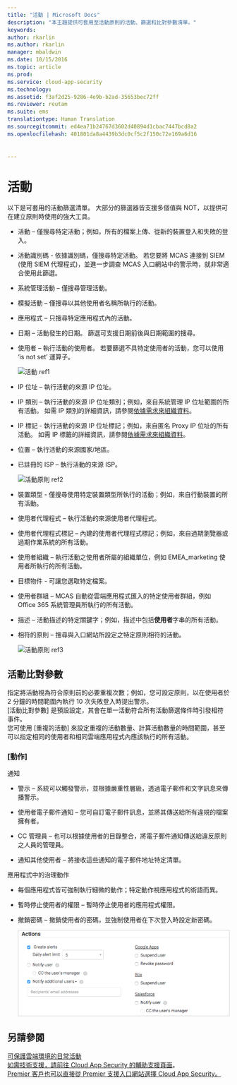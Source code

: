 ```yaml
---
title: "活動 | Microsoft Docs"
description: "本主題提供可套用至活動原則的活動、篩選和比對參數清單。"
keywords: 
author: rkarlin
ms.author: rkarlin
manager: mbaldwin
ms.date: 10/15/2016
ms.topic: article
ms.prod: 
ms.service: cloud-app-security
ms.technology: 
ms.assetid: f3af2d25-9286-4e9b-b2ad-35653bec72ff
ms.reviewer: reutam
ms.suite: ems
translationtype: Human Translation
ms.sourcegitcommit: ed4ea71b24767d3602d40894d1cbac7447bcd8a2
ms.openlocfilehash: 401801da8a4439b3dc0cf5c2f150c72e169a6d16


---
```


# <a name="activities"></a>活動
以下是可套用的活動篩選清單。 大部分的篩選器皆支援多個值與 NOT，以提供可在建立原則時使用的強大工具。  
  
-   活動 – 僅搜尋特定活動；例如，所有的檔案上傳、從新的裝置登入和失敗的登入。  
  
-   活動識別碼 - 依據識別碼，僅搜尋特定活動。 若您要將 MCAS 連接到 SIEM (使用 SIEM 代理程式)，並進一步調查 MCAS 入口網站中的警示時，就非常適合使用此篩選。  
  
-   系統管理活動 – 僅搜尋管理活動。  
  
-   模擬活動 – 僅搜尋以其他使用者名稱所執行的活動。  
  
-   應用程式 – 只搜尋特定應用程式內的活動。  
  
-   日期 – 活動發生的日期。 篩選可支援日期前後與日期範圍的搜尋。  
  
-   使用者 – 執行活動的使用者。 若要篩選不具特定使用者的活動，您可以使用 ‘is not set’ 運算子。  
  
     ![活動 ref1](./media/activity-ref1.png "activity ref1")  
  
-   IP 位址 – 執行活動的來源 IP 位址。  
  
-   IP 類別 – 執行活動的來源 IP 位址類別；例如，來自系統管理 IP 位址範圍的所有活動。 如需 IP 類別的詳細資訊，請參閱[依據需求來組織資料](general-setup.md#IPtagsandRanges)。  
  
-   IP 標記 - 執行活動的來源 IP 位址標記；例如，來自匿名 Proxy IP 位址的所有活動。 如需 IP 標籤的詳細資訊，請參閱[依據需求來組織資料](general-setup.md#IPtagsandRanges)。  
  
-   位置 – 執行活動的來源國家/地區。  
  
-   已註冊的 ISP – 執行活動的來源 ISP。  
  
     ![活動原則 ref2](./media/activity-policy-ref2.png "activity policy ref2")  
  
-   裝置類型 - 僅搜尋使用特定裝置類型所執行的活動；例如，來自行動裝置的所有活動。  
  
-   使用者代理程式 – 執行活動的來源使用者代理程式。  
  
-   使用者代理程式標記 – 內建的使用者代理程式標記；例如，來自過期瀏覽器或過期作業系統的所有活動。  
  
-   使用者組織 – 執行活動之使用者所屬的組織單位，例如 EMEA_marketing 使用者所執行的所有活動。  
  
- 目標物件 - 可讓您選取特定檔案。 

-   使用者群組 – MCAS 自動從雲端應用程式匯入的特定使用者群組，例如 Office 365 系統管理員所執行的所有活動。  
  
-   描述 – 活動描述的特定關鍵字；例如，描述中包括**使用者**字串的所有活動。  
  
-   相符的原則 – 搜尋與入口網站所設定之特定原則相符的活動。  
  
     ![活動原則 ref3](./media/activity-policy-ref3.png "Activity policy ref3")  
  
## <a name="activity-match-parameters"></a>活動比對參數  
指定將活動視為符合原則前的必要重複次數；例如，您可設定原則，以在使用者於 2 分鐘的時間範圍內執行 10 次失敗登入時提出警示。  
[活動比對參數] 是預設設定，其會在單一活動符合所有活動篩選條件時引發相符事件。   
您可使用 [重複的活動] 來設定重複的活動數量、計算活動數量的時間範圍，甚至可以指定相同的使用者和相同雲端應用程式內應該執行的所有活動。  
  
### <a name="actions"></a>[動作]  
通知  
  
-   警示 – 系統可以觸發警示，並根據嚴重性層級，透過電子郵件和文字訊息來傳播警示。  
  
-   使用者電子郵件通知 – 您可自訂電子郵件訊息，並將其傳送給所有違規的檔案擁有者。  
  
-   CC 管理員 – 也可以根據使用者的目錄整合，將電子郵件通知傳送給違反原則之人員的管理員。  
  
-   通知其他使用者 – 將接收這些通知的電子郵件地址特定清單。  
  
應用程式中的治理動作  
  
-   每個應用程式皆可強制執行細微的動作；特定動作視應用程式的術語而異。  
  
-   暫時停止使用者的權限 – 暫時停止使用者的應用程式權限。  
  
-   撤銷密碼 – 撤銷使用者的密碼，並強制使用者在下次登入時設定新密碼。  
  
     ![活動原則 ref6](./media/activity-policy-ref6.png "activity policy ref6")  
  
## <a name="see-also"></a>另請參閱  
[可保護雲端環境的日常活動](daily-activities-to-protect-your-cloud-environment.md)   
[如需技術支援，請前往 Cloud App Security 的輔助支援頁面](http://support.microsoft.com/oas/default.aspx?prid=16031)。   
[Premier 客戶也可以直接從 Premier 支援入口網站選擇 Cloud App Security。](https://premier.microsoft.com/)  
  
  


<!--HONumber=Oct16_HO4-->


